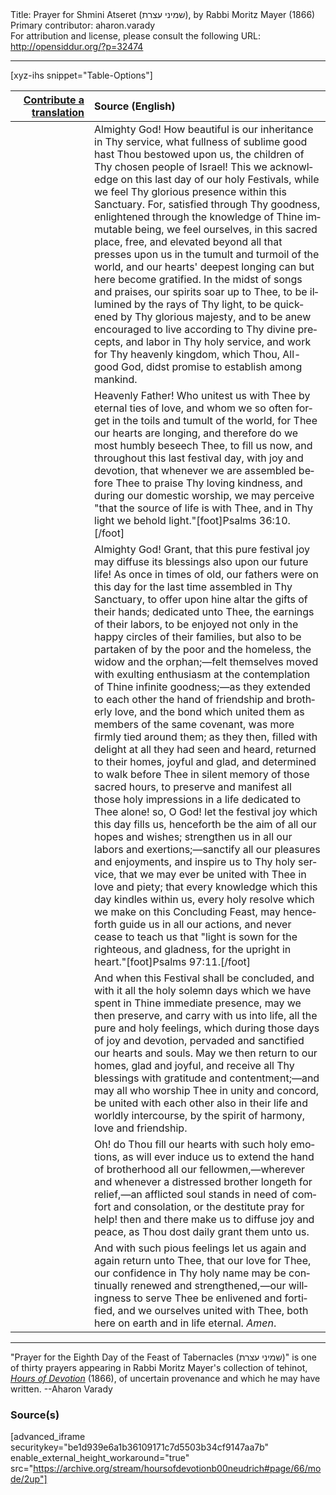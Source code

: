 <html>
<head></head>
<body>
Title: Prayer for Shmini Atseret (שמיני עצרת), by Rabbi Moritz Mayer (1866)<br />
Primary contributor: aharon.varady<br />
For attribution and license, please consult the following URL: <a href="http://opensiddur.org/?p=32474">http://opensiddur.org/?p=32474</a>
<p />
<hr />

[xyz-ihs snippet="Table-Options"]<table style="margin-left: auto; margin-right: auto;" class="draggable">
<thead><tr><th id="x" style="text-align: right;"><a href="/contributing/upload/">Contribute a translation</a></th><th style="text-align: left;">Source (English)</th></tr></thead>
<tbody>
<tr><td style="vertical-align:top;" width="25%">
<div class="liturgy" lang="he">

</span></div></td>
 
<td style="vertical-align:top;">
<div class="english" lang="en">
Almighty God! How beautiful is our inheritance in Thy service, what fullness of sublime good hast Thou bestowed upon us, the children of Thy chosen people of Israel! This we acknowledge on this last day of our holy Festivals, while we feel Thy glorious presence within this Sanctuary. For, satisfied through Thy goodness, enlightened through the knowledge of Thine immutable being, we feel ourselves, in this sacred place, free, and elevated beyond all that presses upon us in the tumult and turmoil of the world, and our hearts' deepest longing can but here become gratified. In the midst of songs and praises, our spirits soar up to Thee, to be illumined by the rays of Thy light, to be quickened by Thy glorious majesty, and to be anew encouraged to live according to Thy divine precepts, and labor in Thy holy service, and work for Thy heavenly kingdom, which Thou, All-good God, didst promise to establish among mankind. 
</div></td></tr>


<tr><td style="vertical-align:top;">
<div class="liturgy" lang="he">

</span></div></td>
 
<td style="vertical-align:top;">
<div class="english" lang="en">
Heavenly Father! Who unitest us with Thee by eternal ties of love, and whom we so often forget in the toils and tumult of the world, for Thee our hearts are longing, and therefore do we most humbly beseech Thee, to fill us now, and throughout this last festival day, with joy and devotion, that whenever we are assembled before Thee to praise Thy loving kindness, and during our domestic worship, we may perceive "that the source of life is with Thee, and in Thy light we behold light."[foot]Psalms 36:10.[/foot]
</div></td></tr>


<tr><td style="vertical-align:top;">
<div class="liturgy" lang="he">

</span></div></td>
 
<td style="vertical-align:top;">
<div class="english" lang="en">
Almighty God! Grant, that this pure festival joy may diffuse its blessings also upon our future life! As once in times of old, our fathers were on this day for the last time assembled in Thy Sanctuary, to offer upon hine altar the gifts of their hands; dedicated unto Thee, the earnings of their labors, to be enjoyed not only in the happy circles of their families, but also to be partaken of by the poor and the homeless, the widow and the orphan;—felt themselves moved with exulting enthusiasm at the contemplation of Thine infinite goodness;—as they extended to each other the hand of friendship and brotherly love, and the bond which united them as members of the same covenant, was more firmly tied around them; as they then, filled with delight at all they had seen and heard, returned to their homes, joyful and glad, and determined to walk before Thee in silent memory of those sacred hours, to preserve and manifest all those holy impressions in a life dedicated to Thee alone! so, O God! let the festival joy which this day fills us, henceforth be the aim of all our hopes and wishes; strengthen us in all our labors and exertions;—sanctify all our pleasures and enjoyments, and inspire us to Thy holy service, that we may ever be united with Thee in love and piety; that every knowledge which this day kindles within us, every holy resolve which we make on this Concluding Feast, may henceforth guide us in all our actions, and never cease to teach us that "light is sown for the righteous, and gladness, for the upright in heart."[foot]Psalms 97:11.[/foot] 
</div></td></tr>


<tr><td style="vertical-align:top;">
<div class="liturgy" lang="he">

</span></div></td>
 
<td style="vertical-align:top;">
<div class="english" lang="en">
And when this Festival shall be concluded, and with it all the holy solemn days which we have spent in Thine immediate presence, may we then preserve, and carry with us into life, all the pure and holy feelings, which during those days of joy and devotion, pervaded and sanctified our hearts and souls. May we then return to our homes, glad and joyful, and receive all Thy blessings with gratitude and contentment;—and may all who worship Thee in unity and concord, be united with each other also in their life and worldly intercourse, by the spirit of harmony, love and friendship. 
</div></td></tr>


<tr><td style="vertical-align:top;">
<div class="liturgy" lang="he">

</span></div></td>
 
<td style="vertical-align:top;">
<div class="english" lang="en">
Oh! do Thou fill our hearts with such holy emotions, as will ever induce us to extend the hand of brotherhood all our fellowmen,—wherever and whenever a distressed brother longeth for relief,—an afflicted soul stands in need of comfort and consolation, or the destitute pray for help! then and there make us to diffuse joy and peace, as Thou dost daily grant them unto us. 
</div></td></tr>


<tr><td style="vertical-align:top;">
<div class="liturgy" lang="he">

</span></div></td>
 
<td style="vertical-align:top;">
<div class="english" lang="en">
And with such pious feelings let us again and again return unto Thee, that our love for Thee, our confidence in Thy holy name may be continually renewed and strengthened,—our willingness to serve Thee be enlivened and fortified, and we ourselves united with Thee, both here on earth and in life eternal. <em>Amen</em>. 
</div></td></tr>
</tbody></table>

<hr />

"Prayer for the Eighth Day of the Feast of Tabernacles (שמיני עצרת)" is one of thirty prayers appearing in Rabbi Moritz Mayer's collection of tehinot, <em><a href="/?p=3692">Hours of Devotion</a></em> (1866), of uncertain provenance and which he may have written. --Aharon Varady

<h3>Source(s)</h3>

[advanced_iframe securitykey="be1d939e6a1b36109171c7d5503b34cf9147aa7b" enable_external_height_workaround="true" src="https://archive.org/stream/hoursofdevotionb00neudrich#page/66/mode/2up"]

&nbsp;
</body>
</html>